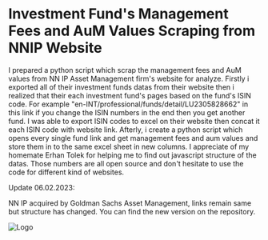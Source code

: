 
# Investment Fund's Management Fees and AuM Values Scraping from NNIP Website

I prepared a python script which scrap the management fees and AuM values from NN IP Asset Management firm's website for analyze. Firstly i exported all of their investment funds datas from their website then i realized that their each investment fund's pages based on the fund's ISIN code. For example "en-INT/professional/funds/detail/LU2305828662" in this link if you change the ISIN numbers in the end then you get another fund. I was able to export ISIN codes to excel on their website then concat it each ISIN code with website link. Afterly, i create a python script which opens every single fund link and get management fees and aum values and store them in to the same excel sheet in new columns.
I appreciate of my homemate Erhan Tolek for helping me to find out javascript structure of the datas. Those numbers are all open source and don't hesitate to use the code for different kind of websites.

Update 06.02.2023:

NN IP acquired by Goldman Sachs Asset Management, links remain same but structure has changed. You can find the new version on the repository.

![Logo](https://upload.wikimedia.org/wikipedia/commons/2/2d/NNIP_Logo_4c_gro%C3%9F.jpg)

    
